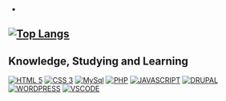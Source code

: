 - 
[![Top Langs](https://github-readme-stats.vercel.app/api/top-langs/?username=elioigor&layout=compact&theme=tokyonight)](https://github.com/anuraghazra/github-readme-stats)
- 
Knowledge, Studying and Learning
- 
[![HTML 5](https://img.shields.io/badge/HTML5-E34F26?style=for-the-badge&logo=html5&logoColor=white)](https://www.w3.org/standards/webdesign/htmlcss.html)
[![CSS 3](https://img.shields.io/badge/CSS3-1572B6?style=for-the-badge&logo=css3&logoColor=white)](https://www.w3.org/standards/webdesign/htmlcss.html)
[![MySql](https://img.shields.io/badge/MySQL-00000F?style=for-the-badge&logo=mysql&logoColor=white)](https://www.mysql.com/)
[![PHP](https://img.shields.io/badge/PHP-blue?style=for-the-badge&logo=php&logoColor=white)](https://www.php.net/manual/pt_BR/tutorial.php)
[![JAVASCRIPT](https://img.shields.io/badge/JAVASCRIPT-red?style=for-the-badge&logo=javascript&logoColor=white)](https://www.javascript.com/)
[![DRUPAL](https://img.shields.io/badge/DRUPAL-informational?style=for-the-badge&logo=drupal&logoColor=white)](https://www.drupal.org/)
[![WORDPRESS](https://img.shields.io/badge/WORDPRESS-important?style=for-the-badge&logo=wordpress&logoColor=white)](https://wordpress.com/)
[![VSCODE](https://img.shields.io/badge/VSCODE-655BE1?style=for-the-badge&logo=visualstudiocode&logoColor=white)](https://code.visualstudio.com/)

